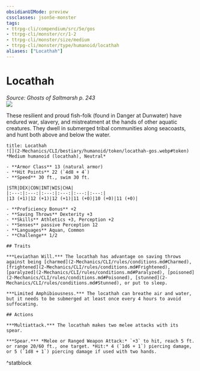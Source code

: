 ```yaml
---
obsidianUIMode: preview
cssclasses: json5e-monster
tags:
- ttrpg-cli/compendium/src/5e/gos
- ttrpg-cli/monster/cr/1-2
- ttrpg-cli/monster/size/medium
- ttrpg-cli/monster/type/humanoid/locathah
aliases: ["Locathah"]
---
```

# Locathah
*Source: Ghosts of Saltmarsh p. 243*  
![](2-Mechanics/CLI/bestiary/humanoid/img/locathah.webp#right)

These resilient and proud fish-folk (found in Danger at Dunwater) have endured war, slavery, and mistreatment at the hands of other aquatic creatures. They dwell in submerged tribal communities along seacoasts, and hunt both above and below the water.

```ad-statblock
title: Locathah
![](2-Mechanics/CLI/bestiary/humanoid/token/locathah-gos.webp#token)
*Medium humanoid (locathah), Neutral*

- **Armor Class** 13 (natural armor)
- **Hit Points** 22 (`4d8 + 4`) 
- **Speed** 30 ft., swim 30 ft.

|STR|DEX|CON|INT|WIS|CHA|
|:---:|:---:|:---:|:---:|:---:|:---:|
|13 (+1)|12 (+1)|12 (+1)|11 (+0)|10 (+0)|11 (+0)|

- **Proficiency Bonus** +2
- **Saving Throws** Dexterity +3
- **Skills** Athletics +3, Perception +2
- **Senses** passive Perception 12
- **Languages** Aquan, Common
- **Challenge** 1/2

## Traits

***Leviathan Will.*** The locathah has advantage on saving throws against being [charmed](2-Mechanics/CLI/rules/conditions.md#Charmed), [frightened](2-Mechanics/CLI/rules/conditions.md#Frightened), [paralyzed](2-Mechanics/CLI/rules/conditions.md#Paralyzed), [poisoned](2-Mechanics/CLI/rules/conditions.md#Poisoned), [stunned](2-Mechanics/CLI/rules/conditions.md#Stunned), or put to sleep.

***Limited Amphibiousness.*** The locathah can breathe air and water, but it needs to be submerged at least once every 4 hours to avoid suffocating.

## Actions

***Multiattack.*** The locathah makes two melee attacks with its spear.

***Spear.*** *Melee or Ranged Weapon Attack:* `+3` to hit, reach 5 ft. or range 20/60 ft., one target. *Hit:* 4 (`1d6 + 1`) piercing damage, or 5 (`1d8 + 1`) piercing damage if used with two hands.
```
^statblock